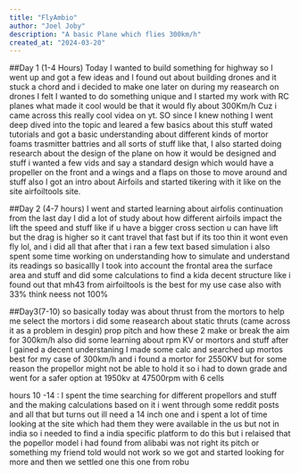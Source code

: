 ```yaml
---
title: "FlyAmbio"
author: "Joel Joby"
description: "A basic Plane which flies 300km/h"
created_at: "2024-03-20"
---
```


##Day 1 (1-4 Hours)
Today I wanted to build something for highway so I went up and got a few ideas and I found out about building drones and it stuck a chord 
and i decided to make one later on during my reasearch on drones I felt I wanted to do something unique and I started my work with RC planes what made it cool would be that it would fly about 300Km/h Cuz i came across this really cool videa on yt. SO since I knew nothing I went deep dived into the topic and leared a few basics about this stuff wated tutorials and got a basic understanding about different kinds of mortor foams trasmitter battries and all sorts of stuff like that, I also started doing research about the design of the plane on how it would be designed and stuff i wanted a few vids and say a standard design which would have a propeller on the front and a wings and a flaps on those to move around and stuff also I got an intro about Airfoils and started tikering with it like on the site airfoiltools site.

##Day 2 (4-7 hours)
I went and started learning about airfolis continuation from the last day I did a lot of study about how different airfoils impact the lift the speed and stuff like if u have a bigger cross section u can have lift but the drag is higher so it cant travel that fast but if its too thin it wont even fly lol, and i did all that after that i ran a few text based simulation i also spent some time working on understanding how to simulate and understand its readings so basicallly I took into account the frontal area the surface area and stuff and did some calculations to find a kida decent structure like i found out that mh43 from airfoiltools is the best for my use case also with 33% think neess not 100%

##Day3(7-10)
so basically today was about thrust from the mortors to help me select the mortors i did some reasearch about static thruts (came across it as a problem in desgin) prop pitch and how these 2 make or break the aim for 300km/h also did some learning about rpm KV or mortors and stuff after I gained a decent understaning I made some calc and searched up mortos best for my case of 300km/h and i found a mortor for 2550KV but for some reason the propellor might  not be able to hold it  so i had to down grade and went for a safer option at 1950kv at 47500rpm with 6 cells 

hours 10 -14 :
I spent the time searching for different propellors and stuff and the making calculations based on it i went through some reddit posts and all that but turns out ill need a 14 inch one and i spent a lot of time looking at the site which had them they were available in the us but not in india so i needed to find a india specific platform to do this but i relaised that the popellor model i had found from alibabi was not right its pitch or something my friend told would not work so we got and started looking for more and then we settled one this one from robu

